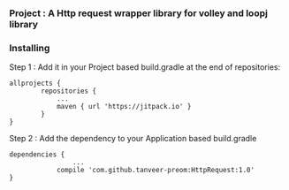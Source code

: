 ### Project : A Http request wrapper library for volley and loopj library
### Installing
Step 1 : Add it in your Project based build.gradle at the end of repositories:
```
allprojects {
		repositories {
			...
			maven { url 'https://jitpack.io' }
		}
}
```

Step 2 : Add the dependency to your Application based build.gradle
```
dependencies {
                ...
	        compile 'com.github.tanveer-preom:HttpRequest:1.0'
}
```
  
  
